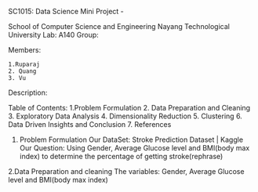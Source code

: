 SC1015: Data Science Mini Project - 

School of Computer Science and Engineering
Nayang Technological University 
Lab: A140
Group:

Members:
	
	1.Ruparaj
	2. Quang 
	3. Vu

Description:

Table of Contents:
	1.Problem Formulation
	2. Data Preparation and Cleaning
	3. Exploratory Data Analysis
	4. Dimensionality Reduction
	5. Clustering
	6. Data Driven Insights and Conclusion
	7. References


1.  Problem Formulation
Our DataSet: Stroke Prediction Dataset | Kaggle 
Our Question: Using Gender, Average Glucose level and BMI(body max index) to determine the percentage of getting stroke(rephrase)

2.Data Preparation and cleaning
The variables: Gender, Average Glucose level and BMI(body max index)



